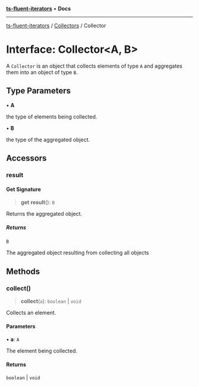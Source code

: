 [**ts-fluent-iterators**](../../../README.md) • **Docs**

---

[ts-fluent-iterators](../../../README.md) / [Collectors](../README.md) / Collector

# Interface: Collector\<A, B\>

A `Collector` is an object that collects elements of type `A` and aggregates them into an object of type `B`.

## Type Parameters

• **A**

the type of elements being collected.

• **B**

the type of the aggregated object.

## Accessors

### result

#### Get Signature

> **get** **result**(): `B`

Returns the aggregated object.

##### Returns

`B`

The aggregated object resulting from collecting all objects

## Methods

### collect()

> **collect**(`a`): `boolean` \| `void`

Collects an element.

#### Parameters

• **a**: `A`

The element being collected.

#### Returns

`boolean` \| `void`
